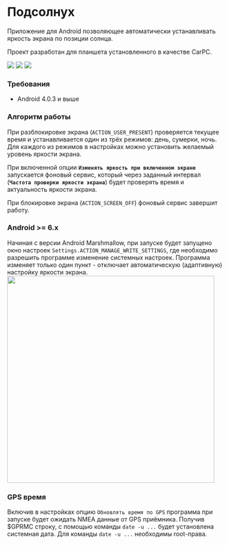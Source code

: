 # Подсолнух
Приложение для Android позволяющее автоматически устанавливать яркость экрана по позиции солнца.

Проект разработан для планшета установленного в качестве CarPC.

<img src="https://cloud.githubusercontent.com/assets/3936845/23095717/c9215c38-f638-11e6-9790-701ecdb7bc8f.png">
<img src="https://cloud.githubusercontent.com/assets/3936845/23095716/c92102c4-f638-11e6-8420-e89831452755.png">
<img src="https://cloud.githubusercontent.com/assets/3936845/23095715/c920cc28-f638-11e6-8bdb-624bf4ff9dc2.png">

### Требования
* Android 4.0.3 и выше

### Алгоритм работы
При разблокировке экрана (`ACTION_USER_PRESENT`) проверяется текущее время и устанавливается один из трёх режимов: день, сумерки, ночь. Для каждого из режимов в настройках можно установить желаемый уровень яркости экрана.

При включенной опции **`Изменять яркость при включенном экране`** запускается фоновый сервис, который через заданный интервал (**`Частота проверки яркости экрана`**) будет проверять время и актуальность яркости экрана.

При блокировке экрана (`ACTION_SCREEN_OFF`) фоновый сервис завершит работу.

### Android >= 6.x
Начиная с версии Android Marshmallow, при запуске будет запущено окно настроек `Settings.ACTION_MANAGE_WRITE_SETTINGS`, где необходимо разрешить программе изменение системных настроек. Программа изменяет только один пункт - отключает автоматическую (адаптивную) настройку яркости экрана.
<img src="https://cloud.githubusercontent.com/assets/3936845/11914352/c625fe70-a6a8-11e5-831a-4614c03f077d.png" width="480">

### GPS время
Включив в настройках опцию `Обновлять время по GPS` программа при запуске будет ожидать NMEA данные от GPS приёмника. Получив $GPRMC строку, с помощью команды `date -u ...` будет установлена системная дата. Для команды `date -u ...`
необходимы root-права.
